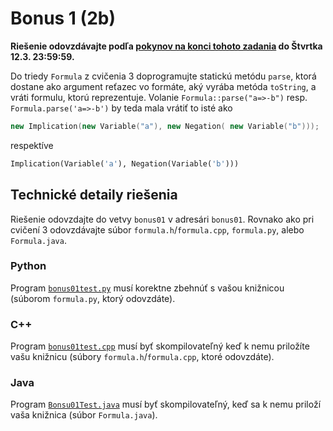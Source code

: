 Bonus 1 (2b)
============

**Riešenie odovzdávajte podľa
[pokynov na konci tohoto zadania](#technické-detaily-riešenia)
do Štvrtka 12.3.  23:59:59.**

Do triedy `Formula` z cvičenia 3 doprogramujte statickú metódu
`parse`, ktorá dostane ako argument reťazec vo formáte, aký vyrába
metóda `toString`, a vráti formulu, ktorú reprezentuje. Volanie
`Formula::parse("a=>-b")` resp. `Formula.parse('a=>-b')` by teda
mala vrátiť to isté ako
```c++
new Implication(new Variable("a"), new Negation( new Variable("b")));
```
respektíve
```python
Implication(Variable('a'), Negation(Variable('b')))
```

## Technické detaily riešenia
Riešenie odovzdajte do vetvy `bonus01` v adresári `bonus01`.  Rovnako ako pri
cvičení 3 odovzdávajte súbor `formula.h`/`formula.cpp`, `formula.py`, alebo
`Formula.java`.

### Python
Program [`bonus01test.py`](bonus01test.py) musí korektne zbehnúť s vašou knižnicou
(súborom `formula.py`, ktorý odovzdáte).

### C++
Program [`bonus01test.cpp`](bonus01test.cpp) musí byť skompilovateľný keď k nemu priložíte vašu knižnicu
(súbory `formula.h`/`formula.cpp`, ktoré odovzdáte).

### Java
Program [`Bonsu01Test.java`](Bonsu01Test.java) musí byť skompilovateľný, keď sa k
nemu priloží vaša knižnica (súbor `Formula.java`).
